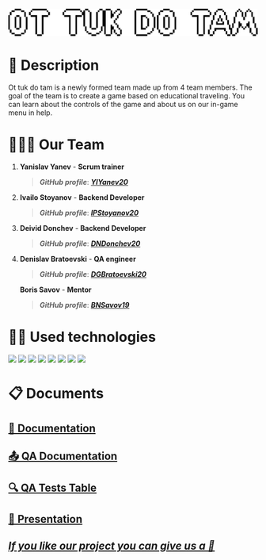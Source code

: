 <p align = "center">
 <img src = "Game/src/sprites/logo.png" alt = "logo">
 <br>
  <h1>📄 Description </h1>
  Ot tuk do tam is a newly formed team made up from 4 team members. The goal of the team is to create a game based on educational traveling. You can learn about the controls of the game and about us on our in-game menu in help.
  <h1>🧑‍🤝‍🧑 Our Team </h1>
  <p>
  
1. **Yanislav Yanev** - **Scrum trainer**	
   > ***GitHub profile***: [***YIYanev20***](https://github.com/YIYanev20)	

2. **Ivailo Stoyanov** - **Backend Developer** 
   > ***GitHub profile***: [***IPStoyanov20***](https://github.com/IPStoyanov20)	

3. **Deivid Donchev** - **Backend Developer** 
   > ***GitHub profile***: [***DNDonchev20***](https://github.com/DNDonchev20)	

4. **Denislav Bratoevski** - **QA engineer** 
   > ***GitHub profile***: [***DGBratoevski20***](https://github.com/DGBratoevski20)
   
    **Boris Savov** - **Mentor** 
   > ***GitHub profile***: [***BNSavov19***](https://github.com/BNSavov19)
  </p>
  
  <h1>👨‍💻 Used technologies</h1>
  <p align="left"> 
	<a> <img src="https://img.icons8.com/ios-filled/50/4a90e2/c-plus-plus-logo.png"/> </a> 
	<a> <img src="https://upload.wikimedia.org/wikipedia/commons/f/f4/Raylib_logo.png" width="50"</a>
	<a> <img src="https://img.icons8.com/fluency/48/000000/visual-studio.png"/> </a>
	<a> <img src="https://img.icons8.com/color/48/000000/microsoft-teams.png"/> </a>
	<a> <img src="https://img.icons8.com/color/48/000000/microsoft-word-2019--v2.png"/>  </a>
	<a> <img src="https://img.icons8.com/color/48/000000/microsoft-powerpoint-2019--v1.png"/>  </a>
	<a> <img src="https://img.icons8.com/color/48/000000/microsoft-excel-2019--v1.png"></a>
	<a> <img src="https://img.icons8.com/color/48/000000/adobe-photoshop--v1.png"/>  </a>

  </p>
	
   
   <h1>📋 Documents</h1>
  <p>
 <h2> <a href ="https://codingburgas-my.sharepoint.com/:w:/g/personal/dgbratoevski20_codingburgas_bg/EQgbprDmLxdIvkujBQluhgoBj98I1efJeKp8J9aiLFo9Hg" >📜 Documentation</h2>
 <h2> <a href = "https://codingburgas-my.sharepoint.com/:w:/g/personal/dgbratoevski20_codingburgas_bg/EfmfGaemuxNNsdYknT-e7sgBPBculZI8QscNTj5XPNeUuQ?e=1R4LKg">📤 QA Documentation</h2>
 <h2> <a href = "https://codingburgas-my.sharepoint.com/:x:/g/personal/dgbratoevski20_codingburgas_bg/EW8HcuNnisFEgTGN4rQfVboBr6DN_VtEumH0-nBOoNVw1g?e=ec0FhX">🔍 QA Tests Table</h2>
 <h2> <a href ="https://codingburgas-my.sharepoint.com/:p:/r/personal/dgbratoevski20_codingburgas_bg/Documents/Presentation_-_Ot_tuk_do_tam.pptx?d=w9ec2cc0f8922437dbef34bdcb7d0c575&csf=1&web=1&e=3uohXl" >📰 Presentation</h2>
</p>
	
	
## ***If you like our project you can give us a 🌟***
